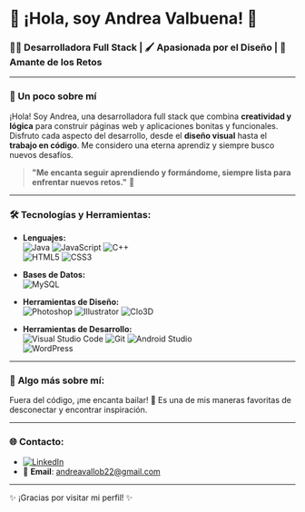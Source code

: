 # 🌟 ¡Hola, soy **Andrea Valbuena**! 🌟

### 👩‍💻 Desarrolladora Full Stack | 🖌️ Apasionada por el Diseño | 💪 Amante de los Retos 

---

### 🎨 Un poco sobre mí
¡Hola! Soy Andrea, una desarrolladora full stack que combina **creatividad y lógica** para construir páginas web y aplicaciones bonitas y funcionales. Disfruto cada aspecto del desarrollo, desde el **diseño visual** hasta el **trabajo en código**. Me considero una eterna aprendiz y siempre busco nuevos desafíos.

> **"Me encanta seguir aprendiendo y formándome, siempre lista para enfrentar nuevos retos."** 🚀

---

### 🛠️ **Tecnologías y Herramientas:**

- **Lenguajes:**  
  ![Java](https://img.shields.io/badge/Java-ED8B00?style=flat&logo=java&logoColor=white) 
  ![JavaScript](https://img.shields.io/badge/JavaScript-F7DF1E?style=flat&logo=javascript&logoColor=black) 
  ![C++](https://img.shields.io/badge/C++-00599C?style=flat&logo=cplusplus&logoColor=white)  
  ![HTML5](https://img.shields.io/badge/HTML5-E34F26?style=flat&logo=html5&logoColor=white) 
  ![CSS3](https://img.shields.io/badge/CSS3-1572B6?style=flat&logo=css3&logoColor=white)

- **Bases de Datos:**  
  ![MySQL](https://img.shields.io/badge/MySQL-4479A1?style=flat&logo=mysql&logoColor=white)

- **Herramientas de Diseño:**  
  ![Photoshop](https://img.shields.io/badge/Photoshop-31A8FF?style=flat&logo=adobephotoshop&logoColor=white) 
  ![Illustrator](https://img.shields.io/badge/Illustrator-FF9A00?style=flat&logo=adobeillustrator&logoColor=white) 
  ![Clo3D](https://img.shields.io/badge/Clo3D-2D64A5?style=flat&logo=clo3d&logoColor=white)

- **Herramientas de Desarrollo:**  
  ![Visual Studio Code](https://img.shields.io/badge/VS%20Code-007ACC?style=flat&logo=visualstudiocode&logoColor=white) 
  ![Git](https://img.shields.io/badge/Git-F05032?style=flat&logo=git&logoColor=white) 
  ![Android Studio](https://img.shields.io/badge/Android_Studio-3DDC84?style=flat&logo=androidstudio&logoColor=white)  
  ![WordPress](https://img.shields.io/badge/WordPress-21759B?style=flat&logo=wordpress&logoColor=white)

---

### 💃 **Algo más sobre mí:**
Fuera del código, ¡me encanta bailar! 💃 Es una de mis maneras favoritas de desconectar y encontrar inspiración.

---

### 🌐 **Contacto:**

- [![LinkedIn](https://img.shields.io/badge/LinkedIn-0A66C2?style=flat&logo=linkedin&logoColor=white)](https://linkedin.com/in/andreavalbuena) 
- 📧 **Email**: andreavallob22@gmail.com
---

✨ ¡Gracias por visitar mi perfil! ✨
